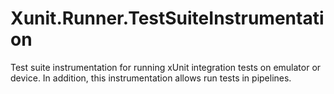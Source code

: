 # Xunit.Runner.TestSuiteInstrumentation
Test suite instrumentation for running xUnit integration tests on emulator or device. In addition, this instrumentation allows run tests in pipelines.
